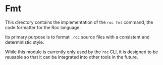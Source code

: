 # Fmt

This directory contains the implementation of the `roc fmt` command, the code formatter for the Roc language.

Its primary purpose is to format `.roc` source files with a consistent and deterministic style.

While this module is currently only used by the `roc` CLI, it is designed to be reusable so that it can be integrated into other tools in the future.

